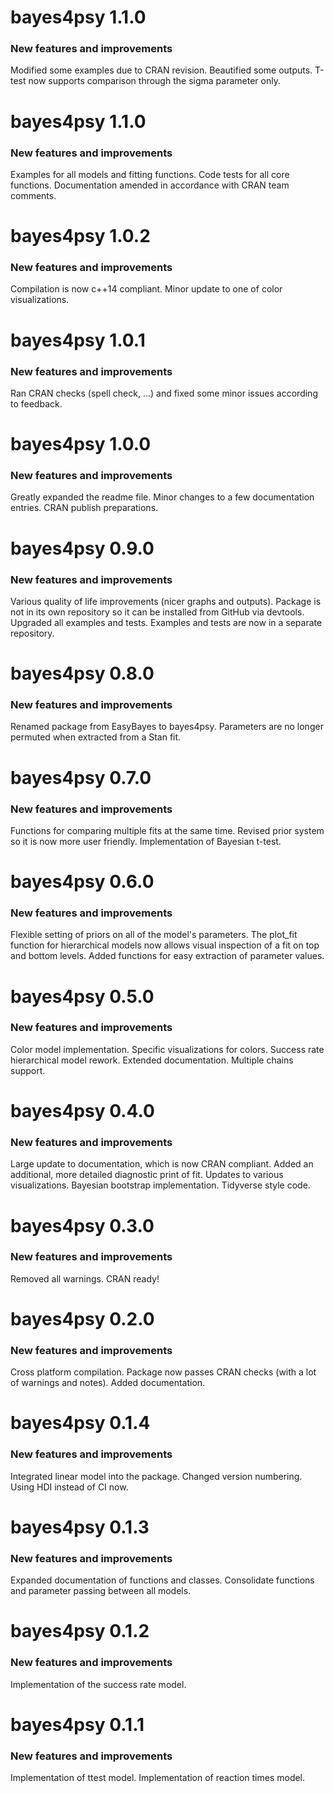 # bayes4psy 1.1.0

### New features and improvements
Modified some examples due to CRAN revision.
Beautified some outputs.
T-test now supports comparison through the sigma parameter only.


# bayes4psy 1.1.0

### New features and improvements
Examples for all models and fitting functions.
Code tests for all core functions.
Documentation amended in accordance with CRAN team comments.


# bayes4psy 1.0.2

### New features and improvements
Compilation is now c++14 compliant.
Minor update to one of color visualizations.


# bayes4psy 1.0.1

### New features and improvements
Ran CRAN checks (spell check, ...) and fixed some minor issues according to feedback.


# bayes4psy 1.0.0

### New features and improvements
Greatly expanded the readme file.
Minor changes to a few documentation entries.
CRAN publish preparations.


# bayes4psy 0.9.0

### New features and improvements
Various quality of life improvements (nicer graphs and outputs).
Package is not in its own repository so it can be installed from GitHub via devtools.
Upgraded all examples and tests.
Examples and tests are now in a separate repository.


# bayes4psy 0.8.0

### New features and improvements
Renamed package from EasyBayes to bayes4psy.
Parameters are no longer permuted when extracted from a Stan fit.


# bayes4psy 0.7.0

### New features and improvements
Functions for comparing multiple fits at the same time.
Revised prior system so it is now more user friendly.
Implementation of Bayesian t-test.


# bayes4psy 0.6.0

### New features and improvements
Flexible setting of priors on all of the model's parameters.
The plot_fit function for hierarchical models now allows visual inspection of a fit on top and bottom levels.
Added functions for easy extraction of parameter values.


# bayes4psy 0.5.0

### New features and improvements
Color model implementation.
Specific visualizations for colors.
Success rate hierarchical model rework.
Extended documentation.
Multiple chains support.


# bayes4psy 0.4.0

### New features and improvements
Large update to documentation, which is now CRAN compliant.
Added an additional, more detailed diagnostic print of fit.
Updates to various visualizations.
Bayesian bootstrap implementation.
Tidyverse style code.


# bayes4psy 0.3.0

### New features and improvements
Removed all warnings.
CRAN ready!


# bayes4psy 0.2.0

### New features and improvements
Cross platform compilation.
Package now passes CRAN checks (with a lot of warnings and notes).
Added documentation.


# bayes4psy 0.1.4

### New features and improvements
Integrated linear model into the package.
Changed version numbering.
Using HDI instead of CI now.


# bayes4psy 0.1.3

### New features and improvements
Expanded documentation of functions and classes. Consolidate functions and parameter passing between all models.


# bayes4psy 0.1.2

### New features and improvements
Implementation of the success rate model.


# bayes4psy 0.1.1

### New features and improvements
Implementation of ttest model.
Implementation of reaction times model.
